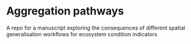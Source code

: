# Aggregation pathways
A repo for a manuscript exploring the consequences of different spatial generalisation workflows for ecosystem condition indicators
